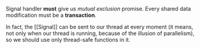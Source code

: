 Signal handler **must** give us _mutual exclusion_ promise. Every shared data modification must be a **transaction**.

In fact, the [[Signal]] can be sent to our thread at every moment (it means, not only when our thread is running, because of the illusion of parallelism), so we should use only thread-safe functions in it.